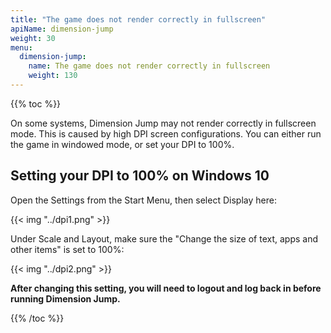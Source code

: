 ```yaml
---
title: "The game does not render correctly in fullscreen"
apiName: dimension-jump
weight: 30
menu:
  dimension-jump:
    name: The game does not render correctly in fullscreen
    weight: 130
---
```

{{% toc %}}

On some systems, Dimension Jump may not render correctly in fullscreen mode.  This is caused by high DPI screen configurations.  You can either run the game in windowed mode, or set your DPI to 100%.

## Setting your DPI to 100% on Windows 10

Open the Settings from the Start Menu, then select Display here:

{{< img "../dpi1.png" >}}

Under Scale and Layout, make sure the "Change the size of text, apps and other items" is set to 100%:

{{< img "../dpi2.png" >}}

**After changing this setting, you will need to logout and log back in before running Dimension Jump.**

{{% /toc %}}
